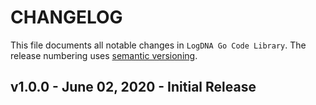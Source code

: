 # CHANGELOG

This file documents all notable changes in `LogDNA Go Code Library`. The release numbering uses [semantic versioning](http://semver.org).

## v1.0.0 - June 02, 2020 - Initial Release

